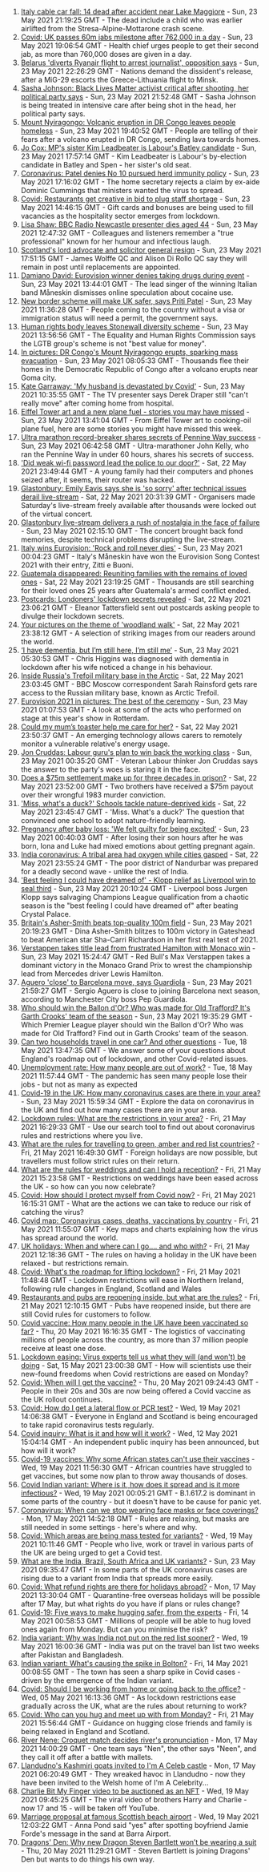 1. [Italy cable car fall: 14 dead after accident near Lake Maggiore](https://www.bbc.co.uk/news/world-europe-57219737) - Sun, 23 May 2021 21:19:25 GMT - The dead include a child who was earlier airlifted from the Stresa-Alpine-Mottarone crash scene.
2. [Covid: UK passes 60m jabs milestone after 762,000 in a day](https://www.bbc.co.uk/news/uk-57221506) - Sun, 23 May 2021 19:06:54 GMT - Health chief urges people to get their second jab, as more than 760,000 doses are given in a day.
3. [Belarus 'diverts Ryanair flight to arrest journalist', opposition says](https://www.bbc.co.uk/news/world-europe-57219860) - Sun, 23 May 2021 22:26:29 GMT - Nations demand the dissident's release, after a MiG-29 escorts the Greece-Lithuania flight to Minsk.
4. [Sasha Johnson: Black Lives Matter activist critical after shooting, her political party says](https://www.bbc.co.uk/news/uk-england-57223755) - Sun, 23 May 2021 21:52:48 GMT - Sasha Johnson is being treated in intensive care after being shot in the head, her political party says.
5. [Mount Nyiragongo: Volcanic eruption in DR Congo leaves people homeless](https://www.bbc.co.uk/news/world-africa-57217326) - Sun, 23 May 2021 19:40:52 GMT - People are telling of their fears after a volcano erupted in DR Congo, sending lava towards homes.
6. [Jo Cox: MP's sister Kim Leadbeater is Labour's Batley candidate](https://www.bbc.co.uk/news/uk-england-leeds-57205425) - Sun, 23 May 2021 17:57:14 GMT - Kim Leadbeater is Labour's by-election candidate in Batley and Spen - her sister's old seat.
7. [Coronavirus: Patel denies No 10 pursued herd immunity policy](https://www.bbc.co.uk/news/uk-politics-57217740) - Sun, 23 May 2021 17:16:02 GMT - The home secretary rejects a claim by ex-aide Dominic Cummings that ministers wanted the virus to spread.
8. [Covid: Restaurants get creative in bid to plug staff shortage](https://www.bbc.co.uk/news/business-57218978) - Sun, 23 May 2021 14:46:15 GMT - Gift cards and bonuses are being used to fill vacancies as the hospitality sector emerges from lockdown.
9. [Lisa Shaw: BBC Radio Newcastle presenter dies aged 44](https://www.bbc.co.uk/news/uk-england-tyne-57213609) - Sun, 23 May 2021 12:47:32 GMT - Colleagues and listeners remember a "true professional" known for her humour and infectious laugh.
10. [Scotland's lord advocate and solicitor general resign](https://www.bbc.co.uk/news/uk-scotland-57221516) - Sun, 23 May 2021 17:51:15 GMT - James Wolffe QC and Alison Di Rollo QC say they will remain in post until replacements are appointed.
11. [Damiano David: Eurovision winner denies taking drugs during event](https://www.bbc.co.uk/news/world-europe-57217600) - Sun, 23 May 2021 13:44:01 GMT - The lead singer of the winning Italian band Måneskin dismisses online speculation about cocaine use.
12. [New border scheme will make UK safer, says Priti Patel](https://www.bbc.co.uk/news/uk-politics-57217739) - Sun, 23 May 2021 11:36:28 GMT - People coming to the country without a visa or immigration status will need a permit, the government says.
13. [Human rights body leaves Stonewall diversity scheme](https://www.bbc.co.uk/news/uk-57219989) - Sun, 23 May 2021 13:56:56 GMT - The Equality and Human Rights Commission says the LGTB group's scheme is not "best value for money".
14. [In pictures: DR Congo's Mount Nyiragongo erupts, sparking mass evacuation](https://www.bbc.co.uk/news/world-africa-57217598) - Sun, 23 May 2021 08:05:33 GMT - Thousands flee their homes in the Democratic Republic of Congo after a volcano erupts near Goma city.
15. [Kate Garraway: 'My husband is devastated by Covid'](https://www.bbc.co.uk/news/uk-57218737) - Sun, 23 May 2021 10:35:55 GMT - The TV presenter says Derek Draper still "can't really move" after coming home from hospital.
16. [Eiffel Tower art and a new plane fuel - stories you may have missed](https://www.bbc.co.uk/news/world-57192619) - Sun, 23 May 2021 13:41:04 GMT - From Eiffel Tower art to cooking-oil plane fuel, here are some stories you might have missed this week.
17. [Ultra marathon record-breaker shares secrets of Pennine Way success](https://www.bbc.co.uk/news/uk-england-york-north-yorkshire-57155473) - Sun, 23 May 2021 06:42:58 GMT - Ultra-marathoner John Kelly, who ran the Pennine Way in under 60 hours, shares his secrets of success.
18. ['Did weak wi-fi password lead the police to our door?'](https://www.bbc.co.uk/news/technology-57156799) - Sat, 22 May 2021 23:49:44 GMT - A young family had their computers and phones seized after, it seems, their router was hacked.
19. [Glastonbury: Emily Eavis says she is 'so sorry' after technical issues derail live-stream](https://www.bbc.co.uk/news/entertainment-arts-57215629) - Sat, 22 May 2021 20:31:39 GMT - Organisers made Saturday's live-stream freely available after thousands were locked out of the virtual concert.
20. [Glastonbury live-stream delivers a rush of nostalgia in the face of failure](https://www.bbc.co.uk/news/entertainment-arts-57216005) - Sun, 23 May 2021 02:15:10 GMT - The concert brought back fond memories, despite technical problems disrupting the live-stream.
21. [Italy wins Eurovision: 'Rock and roll never dies'](https://www.bbc.co.uk/news/entertainment-arts-57214475) - Sun, 23 May 2021 00:04:23 GMT - Italy's Måneskin have won the Eurovision Song Contest 2021 with their entry, Zitti e Buoni.
22. [Guatemala disappeared: Reuniting families with the remains of loved ones](https://www.bbc.co.uk/news/world-latin-america-57133013) - Sat, 22 May 2021 23:19:25 GMT - Thousands are still searching for their loved ones 25 years after Guatemala's armed conflict ended.
23. [Postcards: Londoners' lockdown secrets revealed](https://www.bbc.co.uk/news/uk-england-london-57189555) - Sat, 22 May 2021 23:06:21 GMT - Eleanor Tattersfield sent out postcards asking people to divulge their lockdown secrets.
24. [Your pictures on the theme of 'woodland walk'](https://www.bbc.co.uk/news/in-pictures-57200062) - Sat, 22 May 2021 23:38:12 GMT - A selection of striking images from our readers around the world.
25. [‘I have dementia, but I’m still here, I’m still me’](https://www.bbc.co.uk/news/uk-northern-ireland-57200391) - Sun, 23 May 2021 05:30:53 GMT - Chris Higgins was diagnosed with dementia in lockdown after his wife noticed a change in his behaviour.
26. [Inside Russia's Trefoil military base in the Arctic](https://www.bbc.co.uk/news/world-europe-57206208) - Sat, 22 May 2021 23:03:45 GMT - BBC Moscow correspondent Sarah Rainsford gets rare access to the Russian military base, known as Arctic Trefoil.
27. [Eurovision 2021 in pictures: The best of the ceremony](https://www.bbc.co.uk/news/entertainment-arts-57216194) - Sun, 23 May 2021 01:07:53 GMT - A look at some of the acts who performed on stage at this year's show in Rotterdam.
28. [Could my mum’s toaster help me care for her?](https://www.bbc.co.uk/news/stories-57009375) - Sat, 22 May 2021 23:50:37 GMT - An emerging technology allows carers to remotely monitor a vulnerable relative's energy usage.
29. [Jon Cruddas: Labour guru's plan to win back the working class](https://www.bbc.co.uk/news/uk-politics-57204335) - Sun, 23 May 2021 00:35:20 GMT - Veteran Labour thinker Jon Cruddas says the answer to the party's woes is staring it in the face.
30. [Does a $75m settlement make up for three decades in prison?](https://www.bbc.co.uk/news/world-us-canada-57152860) - Sat, 22 May 2021 23:52:00 GMT - Two brothers have received a $75m payout over their wrongful 1983 murder conviction.
31. ['Miss, what's a duck?' Schools tackle nature-deprived kids](https://www.bbc.co.uk/news/science-environment-57174581) - Sat, 22 May 2021 23:45:47 GMT - 'Miss. What's a duck?' The question that convinced one school to adopt nature-friendly learning.
32. [Pregnancy after baby loss: 'We felt guilty for being excited'](https://www.bbc.co.uk/news/stories-57163054) - Sun, 23 May 2021 00:40:03 GMT - After losing their son hours after he was born, Iona and Luke had mixed emotions about getting pregnant again.
33. [India coronavirus: A tribal area had oxygen while cities gasped](https://www.bbc.co.uk/news/world-asia-india-57098621) - Sat, 22 May 2021 23:55:24 GMT - The poor district of Nandurbar was prepared for a deadly second wave - unlike the rest of India.
34. ['Best feeling I could have dreamed of' - Klopp relief as Liverpool win to seal third](https://www.bbc.co.uk/sport/football/57132111) - Sun, 23 May 2021 20:10:24 GMT - Liverpool boss Jurgen Klopp says salvaging Champions League qualification from a chaotic season is the "best feeling I could have dreamed of" after beating Crystal Palace.
35. [Britain's Asher-Smith beats top-quality 100m field](https://www.bbc.co.uk/sport/athletics/57222931) - Sun, 23 May 2021 20:19:23 GMT - Dina Asher-Smith blitzes to 100m victory in Gateshead to beat American star Sha-Carri Richardson in her first real test of 2021.
36. [Verstappen takes title lead from frustrated Hamilton with Monaco win](https://www.bbc.co.uk/sport/formula1/57220586) - Sun, 23 May 2021 15:24:47 GMT - Red Bull's Max Verstappen takes a dominant victory in the Monaco Grand Prix to wrest the championship lead from Mercedes driver Lewis Hamilton.
37. [Aguero 'close' to Barcelona move, says Guardiola](https://www.bbc.co.uk/sport/football/57222913) - Sun, 23 May 2021 21:59:27 GMT - Sergio Aguero is close to joining Barcelona next season, according to Manchester City boss Pep Guardiola.
38. [Who should win the Ballon d'Or? Who was made for Old Trafford? It's Garth Crooks' team of the season](https://www.bbc.co.uk/sport/football/57200784) - Sun, 23 May 2021 19:35:29 GMT - Which Premier League player should win the Ballon d'Or? Who was made for Old Trafford? Find out in Garth Crooks' team of the season.
39. [Can two households travel in one car? And other questions](https://www.bbc.co.uk/news/world-asia-china-51176409) - Tue, 18 May 2021 13:47:35 GMT - We answer some of your questions about England's roadmap out of lockdown, and other Covid-related issues.
40. [Unemployment rate: How many people are out of work?](https://www.bbc.co.uk/news/business-52660591) - Tue, 18 May 2021 11:57:44 GMT - The pandemic has seen many people lose their jobs - but not as many as expected
41. [Covid-19 in the UK: How many coronavirus cases are there in your area?](https://www.bbc.co.uk/news/uk-51768274) - Sun, 23 May 2021 15:59:34 GMT - Explore the data on coronavirus in the UK and find out how many cases there are in your area.
42. [Lockdown rules: What are the restrictions in your area?](https://www.bbc.co.uk/news/uk-54373904) - Fri, 21 May 2021 16:29:33 GMT - Use our search tool to find out about coronavirus rules and restrictions where you live.
43. [What are the rules for travelling to green, amber and red list countries?](https://www.bbc.co.uk/news/explainers-52544307) - Fri, 21 May 2021 16:49:30 GMT - Foreign holidays are now possible, but travellers must follow strict rules on their return.
44. [What are the rules for weddings and can I hold a reception?](https://www.bbc.co.uk/news/explainers-52811509) - Fri, 21 May 2021 15:23:58 GMT - Restrictions on weddings have been eased across the UK - so how can you now celebrate?
45. [Covid: How should I protect myself from Covid now?](https://www.bbc.co.uk/news/health-57087517) - Fri, 21 May 2021 16:15:31 GMT - What are the actions we can take to reduce our risk of catching the virus?
46. [Covid map: Coronavirus cases, deaths, vaccinations by country](https://www.bbc.co.uk/news/world-51235105) - Fri, 21 May 2021 11:55:07 GMT - Key maps and charts explaining how the virus has spread around the world.
47. [UK holidays: When and where can I go.... and who with?](https://www.bbc.co.uk/news/explainers-52646738) - Fri, 21 May 2021 12:18:36 GMT - The rules on having a holiday in the UK have been relaxed - but restrictions remain.
48. [Covid: What's the roadmap for lifting lockdown?](https://www.bbc.co.uk/news/explainers-52530518) - Fri, 21 May 2021 11:48:48 GMT - Lockdown restrictions will ease in Northern Ireland, following rule changes in England, Scotland and Wales
49. [Restaurants and pubs are reopening inside, but what are the rules?](https://www.bbc.co.uk/news/business-52977388) - Fri, 21 May 2021 12:10:15 GMT - Pubs have reopened inside, but there are still Covid rules for customers to follow.
50. [Covid vaccine: How many people in the UK have been vaccinated so far?](https://www.bbc.co.uk/news/health-55274833) - Thu, 20 May 2021 16:16:35 GMT - The logistics of vaccinating millions of people across the country, as more than 37 million people receive at least one dose.
51. [Lockdown easing: Virus experts tell us what they will (and won't) be doing](https://www.bbc.co.uk/news/uk-57069293) - Sat, 15 May 2021 23:00:38 GMT - How will scientists use their new-found freedoms when Covid restrictions are eased on Monday?
52. [Covid: When will I get the vaccine?](https://www.bbc.co.uk/news/health-55045639) - Thu, 20 May 2021 09:24:43 GMT - People in their 20s and 30s are now being offered a Covid vaccine as the UK rollout continues.
53. [Covid: How do I get a lateral flow or PCR test?](https://www.bbc.co.uk/news/health-51943612) - Wed, 19 May 2021 14:06:38 GMT - Everyone in England and Scotland is being encouraged to take rapid coronavirus tests regularly.
54. [Covid inquiry: What is it and how will it work?](https://www.bbc.co.uk/news/explainers-57085964) - Wed, 12 May 2021 15:04:14 GMT - An independent public inquiry has been announced, but how will it work?
55. [Covid-19 vaccines: Why some African states can't use their vaccines](https://www.bbc.co.uk/news/56940657) - Wed, 19 May 2021 11:56:30 GMT - African countries have struggled to get vaccines, but some now plan to throw away thousands of doses.
56. [Covid Indian variant: Where is it, how does it spread and is it more infectious?](https://www.bbc.co.uk/news/health-57157496) - Wed, 19 May 2021 00:05:21 GMT - B.1.617.2 is dominant in some parts of the country - but it doesn't have to be cause for panic yet.
57. [Coronavirus: When can we stop wearing face masks or face coverings?](https://www.bbc.co.uk/news/health-51205344) - Mon, 17 May 2021 14:52:18 GMT - Rules are relaxing, but masks are still needed in some settings - here's where and why.
58. [Covid: Which areas are being mass tested for variants?](https://www.bbc.co.uk/news/explainers-54872039) - Wed, 19 May 2021 10:11:46 GMT - People who live, work or travel in various parts of the UK are being urged to get a Covid test.
59. [What are the India, Brazil, South Africa and UK variants?](https://www.bbc.co.uk/news/health-55659820) - Sun, 23 May 2021 09:35:47 GMT - In some parts of the UK coronavirus cases are rising due to a variant from India that spreads more easily.
60. [Covid: What refund rights are there for holidays abroad?](https://www.bbc.co.uk/news/business-51615412) - Mon, 17 May 2021 13:30:04 GMT - Quarantine-free overseas holidays will be possible after 17 May, but what rights do you have if plans or rules change?
61. [Covid-19: Five ways to make hugging safer, from the experts](https://www.bbc.co.uk/news/uk-57083571) - Fri, 14 May 2021 00:58:53 GMT - Millions of people will be able to hug loved ones again from Monday. But can you minimise the risk?
62. [India variant: Why was India not put on the red list sooner?](https://www.bbc.co.uk/news/56801288) - Wed, 19 May 2021 16:00:36 GMT - India was put on the travel ban list two weeks after Pakistan and Bangladesh.
63. [Indian variant: What's causing the spike in Bolton?](https://www.bbc.co.uk/news/health-57094274) - Fri, 14 May 2021 00:08:55 GMT - The town has seen a sharp spike in Covid cases - driven by the emergence of the Indian variant.
64. [Covid: Should I be working from home or going back to the office?](https://www.bbc.co.uk/news/business-52567567) - Wed, 05 May 2021 16:13:36 GMT - As lockdown restrictions ease gradually across the UK, what are the rules about returning to work?
65. [Covid: Who can you hug and meet up with from Monday?](https://www.bbc.co.uk/news/uk-51506729) - Fri, 21 May 2021 15:56:44 GMT - Guidance on hugging close friends and family is being relaxed in England and Scotland.
66. [River Nene: Croquet match decides river's pronunciation](https://www.bbc.co.uk/news/uk-england-northamptonshire-57142457) - Mon, 17 May 2021 14:00:29 GMT - One team says "Nen", the other says "Neen", and they call it off after a battle with mallets.
67. [Llandudno's Kashmiri goats invited to I'm A Celeb castle](https://www.bbc.co.uk/news/uk-wales-57137838) - Mon, 17 May 2021 06:20:49 GMT - They wreaked havoc in Llandudno - now they have been invited to the Welsh home of I'm A Celebrity...
68. [Charlie Bit My Finger video to be auctioned as an NFT](https://www.bbc.co.uk/news/newsbeat-57168631) - Wed, 19 May 2021 09:45:25 GMT - The viral video of brothers Harry and Charlie - now 17 and 15 - will be taken off YouTube.
69. [Marriage proposal at famous Scottish beach airport](https://www.bbc.co.uk/news/uk-scotland-highlands-islands-57170601) - Wed, 19 May 2021 12:03:22 GMT - Anna Pond said "yes" after spotting boyfriend Jamie Forde's message in the sand at Barra Airport.
70. [Dragons' Den: Why new Dragon Steven Bartlett won’t be wearing a suit](https://www.bbc.co.uk/news/newsbeat-57179015) - Thu, 20 May 2021 11:29:21 GMT - Steven Bartlett is joining Dragons' Den but wants to do things his own way.
